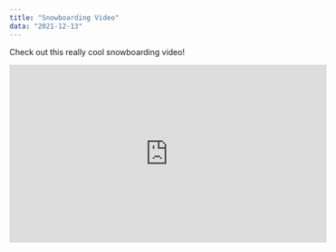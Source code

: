 ```yaml
---
title: "Snowboarding Video"
data: "2021-12-13"
---
```


Check out this really cool snowboarding video!
<iframe width="560" height="315" src="https://www.youtube.com/embed/0uGETVnkujA?start=33" frameborder="0" allow="accelorometer; autoplay; encrypted-media; gyroscope; picture-in-picture" allowfullscreen></iframe>